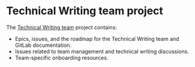 # Technical Writing team project

The [Technical Writing team](https://about.gitlab.com/handbook/engineering/ux/technical-writing/)
project contains:

- Epics, issues, and the roadmap for the Technical Writing team and GitLab
  documentation.
- Issues related to team management and technical writing discussions.
- Team-specific onboarding resources.
